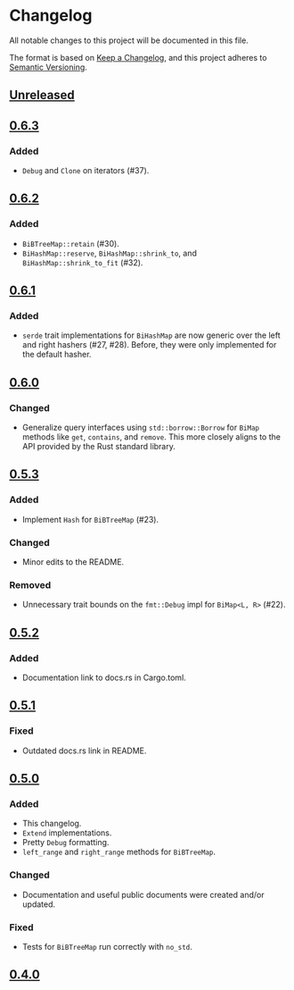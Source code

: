 # Changelog

All notable changes to this project will be documented in this file.

The format is based on [Keep a Changelog](https://keepachangelog.com/en/1.0.0/),
and this project adheres to [Semantic Versioning](https://semver.org/spec/v2.0.0.html).

<!--
Added, Changed, Deprecated, Removed, Fixed, Security
-->

## [Unreleased]

## [0.6.3]

### Added
- `Debug` and `Clone` on iterators (#37).

## [0.6.2]

### Added
- `BiBTreeMap::retain` (#30).
- `BiHashMap::reserve`, `BiHashMap::shrink_to`, and `BiHashMap::shrink_to_fit` (#32).

## [0.6.1]

### Added
- `serde` trait implementations for `BiHashMap` are now generic over the left
and right hashers (#27, #28). Before, they were only implemented for the
default hasher.

## [0.6.0]

### Changed
- Generalize query interfaces using `std::borrow::Borrow` for `BiMap` methods
like `get`, `contains`, and `remove`. This more closely aligns to the API
provided by the Rust standard library.

## [0.5.3]

### Added
- Implement `Hash` for `BiBTreeMap` (#23).

### Changed
- Minor edits to the README.

### Removed
- Unnecessary trait bounds on the `fmt::Debug` impl for `BiMap<L, R>` (#22).

## [0.5.2]

### Added
- Documentation link to docs.rs in Cargo.toml.

## [0.5.1]

### Fixed
- Outdated docs.rs link in README.

## [0.5.0]

### Added
- This changelog.
- `Extend` implementations.
- Pretty `Debug` formatting.
- `left_range` and `right_range` methods for `BiBTreeMap`.

### Changed
- Documentation and useful public documents were created and/or updated.

### Fixed
- Tests for `BiBTreeMap` run correctly with `no_std`.

## [0.4.0]

[Unreleased]: https://github.com/billyrieger/bimap-rs/compare/v0.6.3...HEAD
[0.6.3]: https://github.com/billyrieger/bimap-rs/compare/v0.6.2...v0.6.3
[0.6.2]: https://github.com/billyrieger/bimap-rs/compare/v0.6.1...v0.6.2
[0.6.1]: https://github.com/billyrieger/bimap-rs/compare/v0.6.0...v0.6.1
[0.6.0]: https://github.com/billyrieger/bimap-rs/compare/v0.5.3...v0.6.0
[0.5.3]: https://github.com/billyrieger/bimap-rs/compare/v0.5.2...v0.5.3
[0.5.2]: https://github.com/billyrieger/bimap-rs/compare/v0.5.1...v0.5.2
[0.5.1]: https://github.com/billyrieger/bimap-rs/compare/v0.5.0...v0.5.1
[0.5.0]: https://github.com/billyrieger/bimap-rs/compare/v0.4.0...v0.5.0
[0.4.0]: https://github.com/billyrieger/bimap-rs/releases/tag/v0.4.0
